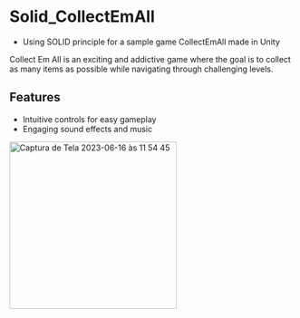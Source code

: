 # Solid_CollectEmAll

- Using SOLID principle for a sample game CollectEmAll made in Unity

Collect Em All is an exciting and addictive game where the goal is to collect as many items as possible while navigating through challenging levels.

## Features

- Intuitive controls for easy gameplay
- Engaging sound effects and music

<img width="295" alt="Captura de Tela 2023-06-16 às 11 54 45" src="https://github.com/lucascviveiros/Solid_CollectEmAll/assets/21102697/26e0e654-63a7-48cc-a6c7-8ad981eb83dd">

